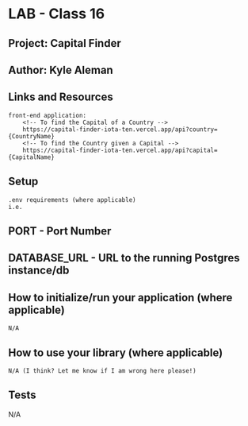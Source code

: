 # LAB - Class 16
## Project: Capital Finder
## Author: Kyle Aleman
## Links and Resources
    front-end application:
        <!-- To find the Capital of a Country -->
        https://capital-finder-iota-ten.vercel.app/api?country={CountryName}
        <!-- To find the Country given a Capital -->
        https://capital-finder-iota-ten.vercel.app/api?capital={CapitalName}


## Setup
    .env requirements (where applicable)
    i.e.

## PORT - Port Number
## DATABASE_URL - URL to the running Postgres instance/db
## How to initialize/run your application (where applicable)
    N/A
## How to use your library (where applicable)
    N/A (I think? Let me know if I am wrong here please!)
## Tests
   N/A